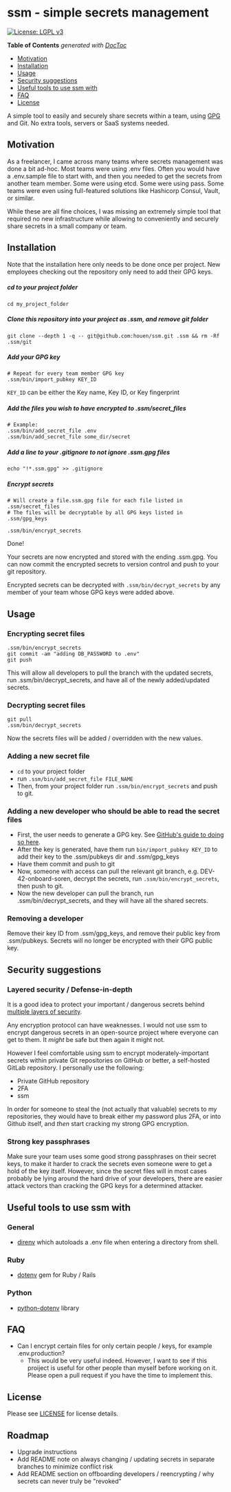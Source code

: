 # ssm - simple secrets management
[![License: LGPL v3](https://img.shields.io/badge/License-LGPL%20v3-blue.svg)](https://www.gnu.org/licenses/lgpl-3.0)

<!-- START doctoc generated TOC please keep comment here to allow auto update -->
<!-- DON'T EDIT THIS SECTION, INSTEAD RE-RUN doctoc TO UPDATE -->
**Table of Contents**  *generated with [DocToc](https://github.com/thlorenz/doctoc)*

- [Motivation](#motivation)
- [Installation](#installation)
- [Usage](#usage)
- [Security suggestions](#security-suggestions)
- [Useful tools to use ssm with](#useful-tools-to-use-ssm-with)
- [FAQ](#faq)
- [License](#license)

<!-- END doctoc generated TOC please keep comment here to allow auto update -->

A simple tool to easily and securely share secrets within a team, using [GPG](https://en.wikipedia.org/wiki/GNU_Privacy_Guard) and Git. No extra tools, servers or SaaS systems needed.


## Motivation
As a freelancer, I came across many teams where secrets management was done a bit ad-hoc. Most teams were using .env files. Often you would have a .env.sample file to start with, and then you needed to get the secrets from another team member. Some were using etcd. Some were using pass. Some teams were even using full-featured solutions like Hashicorp Consul, Vault, or similar.

While these are all fine choices, I was missing an extremely simple tool that required no new infrastructure while allowing to conveniently and securely share secrets in a small company or team.

## Installation
Note that the installation here only needs to be done once per project. New employees checking out the repository only need to add their GPG keys.

##### cd to your project folder
```
cd my_project_folder
```

##### Clone this repository into your project as .ssm, and remove git folder
```
git clone --depth 1 -q -- git@github.com:houen/ssm.git .ssm && rm -Rf .ssm/git
```

##### Add your GPG key
```
# Repeat for every team member GPG key
.ssm/bin/import_pubkey KEY_ID
```
`KEY_ID` can be either the Key name, Key ID, or Key fingerprint

##### Add the files you wish to have encrypted to .ssm/secret_files
```
# Example:
.ssm/bin/add_secret_file .env
.ssm/bin/add_secret_file some_dir/secret
```

##### Add a line to your .gitignore to not ignore .ssm.gpg files
```
echo "!*.ssm.gpg" >> .gitignore
```

##### Encrypt secrets
```
# Will create a file.ssm.gpg file for each file listed in .ssm/secret_files
# The files will be decryptable by all GPG keys listed in .ssm/gpg_keys

.ssm/bin/encrypt_secrets
```

Done! 

Your secrets are now encrypted and stored with the ending .ssm.gpg. You can now commit the encrypted secrets to version control and push to your git repository. 

Encrypted secrets can be decrypted with `.ssm/bin/decrypt_secrets` by any member of your team whose GPG keys were added above.

## Usage
### Encrypting secret files
```
.ssm/bin/encrypt_secrets
git commit -am "adding DB_PASSWORD to .env"
git push
```

This will allow all developers to pull the branch with the updated secrets, run .ssm/bin/decrypt_secrets, and have all of the newly added/updated secrets.

### Decrypting secret files
```
git pull
.ssm/bin/decrypt_secrets
```
Now the secrets files will be added / overridden with the new values.

### Adding a new secret file
- `cd` to your project folder
- run `.ssm/bin/add_secret_file FILE_NAME`
- Then, from your project folder run `.ssm/bin/encrypt_secrets` and push to git.

### Adding a new developer who should be able to read the secret files
- First, the user needs to generate a GPG key. See [GitHub's guide to doing so here](https://help.github.com/articles/generating-a-new-gpg-key/).
- After the key is generated, have them run `bin/import_pubkey KEY_ID` to add their key to the .ssm/pubkeys dir and .ssm/gpg_keys
- Have them commit and push to git
- Now, someone with access can pull the relevant git branch, e.g. DEV-42-onboard-soren, decrypt the secrets, run `.ssm/bin/encrypt_secrets`, then push to git.
- Now the new developer can pull the branch, run .ssm/bin/decrypt_secrets, and they will have all the shared secrets.

### Removing a developer
Remove their key ID from .ssm/gpg_keys, and remove their public key from .ssm/pubkeys. Secrets will no longer be encrypted with their GPG public key.

## Security suggestions
### Layered security / Defense-in-depth
It is a good idea to protect your important / dangerous secrets behind [multiple layers of security](https://en.wikipedia.org/wiki/Defense_in_depth_(computing)).

Any encryption protocol can have weaknesses. I would not use ssm to encrypt dangerous secrets in an open-source project where everyone can get to them. It *might* be safe but then again it might not. 

However I feel comfortable using ssm to encrypt moderately-important secrets within private Git repositories on GitHub or better, a self-hosted GitLab repository. I personally use the following:

- Private GitHub repository
- 2FA
- ssm

In order for someone to steal the (not actually that valuable) secrets to my repositories, they would have to break either my password plus 2FA, or into Github itself, and *then* start cracking my strong GPG encryption. 

### Strong key passphrases
Make sure your team uses some good strong passphrases on their secret keys, to make it harder to crack the secrets even someone were to get a hold of the key itself. However, since the secret files will in most cases probably be lying around the hard drive of your developers, there are easier attack vectors than cracking the GPG keys for a determined attacker.

## Useful tools to use ssm with
### General
- [direnv](https://github.com/direnv/direnv) which autoloads a .env file when entering a directory from shell.

### Ruby
- [dotenv](https://github.com/bkeepers/dotenv) gem for Ruby / Rails

### Python
- [python-dotenv](https://github.com/theskumar/python-dotenv) library

## FAQ
- Can I encrypt certain files for only certain people / keys, for example .env.production?
  - This would be very useful indeed. However, I want to see if this proiject is useful for other people than myself before working on it. Please open a pull request if you have the time to implement this.

## License
Please see [LICENSE](https://github.com/houen/ssm/blob/master/LICENSE) for license details.

<!-- ## Contributing
### Install specific branch
```
git clone --single-branch --branch BRANCH_NAME --depth 1 -q -- git@github.com:houen/ssm.git ssm
``` -->

## Roadmap
- Upgrade instructions
  <!-- - move ssm dir to ssm_upgrade_tmp dir
  - download new version
  - move files back to newly downloaded version
  ```
  mv ssm_upgrade_tmp/pubkeys/*.pub ssm/pubkeys/.
  mv ssm_upgrade_tmp/secret_files ssm/secret_files
  mv ssm_upgrade_tmp/gpg_keys ssm/gpg_keys
  ``` -->
- Add README note on always changing / updating secrets in separate branches to minimize conflict risk
- Add README section on offboarding developers / reencrypting / why secrets can never truly be "revoked"
